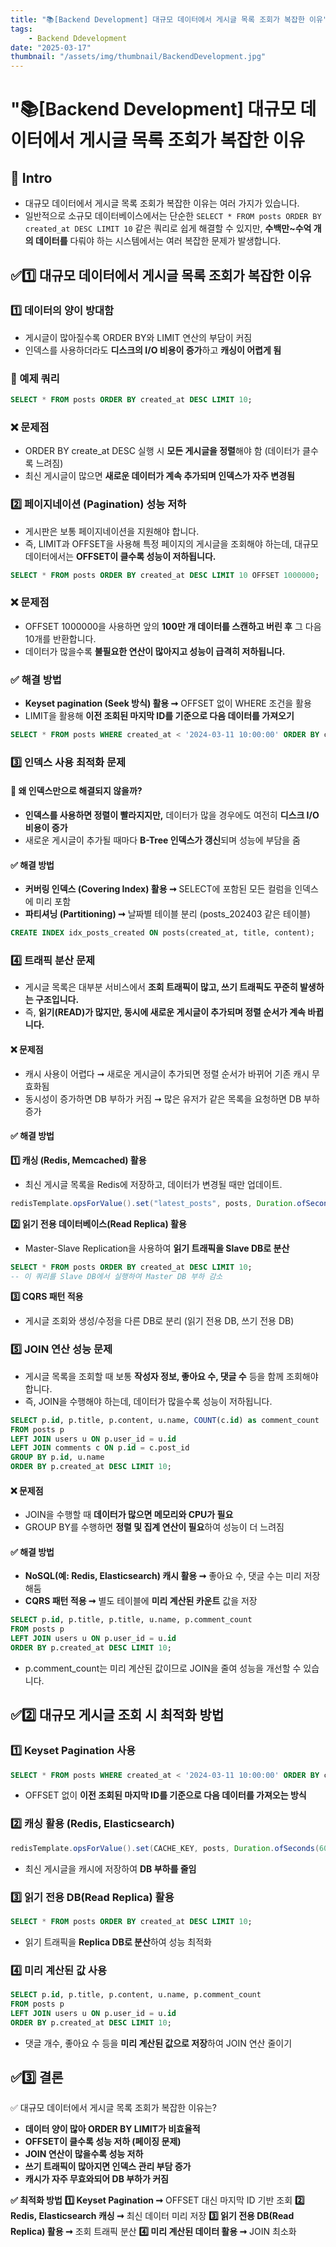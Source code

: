 ```yaml
---
title: "📚[Backend Development] 대규모 데이터에서 게시글 목록 조회가 복잡한 이유"
tags:
    - Backend Ddevelopment
date: "2025-03-17"
thumbnail: "/assets/img/thumbnail/BackendDevelopment.jpg"
---
```


# "📚[Backend Development] 대규모 데이터에서 게시글 목록 조회가 복잡한 이유
## 📝 Intro
- 대규모 데이터에서 게시글 목록 조회가 복잡한 이유는 여러 가지가 있습니다.
- 일반적으로 소규모 데이터베이스에서는 단순한 `SELECT * FROM posts ORDER BY created_at DESC LIMIT 10` 같은 쿼리로 쉽게 해결할 수 있지만, **수백만~수억 개의 데이터를** 다뤄야 하는 시스템에서는 여러 복잡한 문제가 발생합니다.

## ✅1️⃣ 대규모 데이터에서 게시글 목록 조회가 복잡한 이유
### 1️⃣ 데이터의 양이 방대함
- 게시글이 많아질수록 ORDER BY와 LIMIT 연산의 부담이 커짐
- 인덱스를 사용하더라도 **디스크의 I/O 비용이 증가**하고 **캐싱이 어렵게 됨**

### 📝 예제 쿼리
```sql
SELECT * FROM posts ORDER BY created_at DESC LIMIT 10;
```

### ❌ 문제점
- ORDER BY create_at DESC 실행 시 **모든 게시글을 정렬**해야 함 (데이터가 클수록 느려짐)
- 최신 게시글이 많으면 **새로운 데이터가 계속 추가되며 인덱스가 자주 변경됨**

### 2️⃣ 페이지네이션 (Pagination) 성능 저하
- 게시판은 보통 페이지네이션을 지원해야 합니다.
- 즉, LIMIT과 OFFSET을 사용해 특정 페이지의 게시글을 조회해야 하는데, 대규모 데이터에서는 **OFFSET이 클수록 성능이 저하됩니다.**
```sql
SELECT * FROM posts ORDER BY created_at DESC LIMIT 10 OFFSET 1000000;
```

### ❌ 문제점
- OFFSET 1000000을 사용하면 앞의 **100만 개 데이터를 스캔하고 버린 후** 그 다음 10개를 반환합니다.
- 데이터가 많을수록 **불필요한 연산이 많아지고 성능이 급격히 저하됩니다.**

### ✅ 해결 방법
- **Keyset pagination (Seek 방식) 활용 ➞** OFFSET 없이 WHERE 조건을 활용
- LIMIT을 활용해 **이전 조회된 마지막 ID를 기준으로 다음 데이터를 가져오기**
```sql
SELECT * FROM posts WHERE created_at < '2024-03-11 10:00:00' ORDER BY created_at DESC LIMIT 10;
```

### 3️⃣ 인덱스 사용 최적화 문제
#### 📌 왜 인덱스만으로 해결되지 않을까?
- **인덱스를 사용하면 정렬이 빨라지지만,** 데이터가 많을 경우에도 여전히 **디스크 I/O 비용이 증가**
- 새로운 게시글이 추가될 때마다 **B-Tree 인덱스가 갱신**되며 성능에 부담을 줌

#### ✅ 해결 방법
- **커버링 인덱스 (Covering Index) 활용 ➞** SELECT에 포함된 모든 컬럼을 인덱스에 미리 포함
- **파티셔닝 (Partitioning) ➞** 날짜별 테이블 분리 (posts_202403 같은 테이블)
```sql
CREATE INDEX idx_posts_created ON posts(created_at, title, content);
```

### 4️⃣ 트래픽 분산 문제
- 게시글 목록은 대부분 서비스에서 **조회 트래픽이 많고, 쓰기 트래픽도 꾸준히 발생하는 구조입니다.**
- 즉, **읽기(READ)가 많지만, 동시에 새로운 게시글이 추가되며 정렬 순서가 계속 바뀝니다.**

#### ❌ 문제점
- 캐시 사용이 어렵다 ➞ 새로운 게시글이 추가되면 정렬 순서가 바뀌어 기존 캐시 무효화됨
- 동시성이 증가하면 DB 부하가 커짐 ➞ 많은 유저가 같은 목록을 요청하면 DB 부하 증가

#### ✅ 해결 방법
**1️⃣ 캐싱 (Redis, Memcached) 활용**
- 최신 게시글 목록을 Redis에 저장하고, 데이터가 변경될 때만 업데이트.
```java
redisTemplate.opsForValue().set("latest_posts", posts, Duration.ofSeconds(60));
```

**2️⃣ 읽기 전용 데이터베이스(Read Replica) 활용**
- Master-Slave Replication을 사용하여 **읽기 트래픽을 Slave DB로 분산**
```sql
SELECT * FROM posts ORDER BY created_at DESC LIMIT 10;
-- 이 쿼리를 Slave DB에서 실행하여 Master DB 부하 감소
```

**3️⃣ CQRS 패턴 적용**
- 게시글 조회와 생성/수정을 다른 DB로 분리 (읽기 전용 DB, 쓰기 전용 DB)

### 5️⃣ JOIN 연산 성능 문제
- 게시글 목록을 조회할 때 보통 **작성자 정보, 좋아요 수, 댓글 수** 등을 함께 조회해야 합니다.
- 즉, JOIN을 수행해야 하는데, 데이터가 많을수록 성능이 저하됩니다.
```sql
SELECT p.id, p.title, p.content, u.name, COUNT(c.id) as comment_count
FROM posts p
LEFT JOIN users u ON p.user_id = u.id
LEFT JOIN comments c ON p.id = c.post_id
GROUP BY p.id, u.name
ORDER BY p.created_at DESC LIMIT 10;
```

#### ❌ 문제점
- JOIN을 수행할 때 **데이터가 많으면 메모리와 CPU가 필요**
- GROUP BY를 수행하면 **정렬 및 집계 연산이 필요**하여 성능이 더 느려짐

#### ✅ 해결 방법
- **NoSQL(예: Redis, Elasticsearch) 캐시 활용 ➞** 좋아요 수, 댓글 수는 미리 저장해둠
- **CQRS 패턴 적용 ➞** 별도 테이블에 **미리 계산된 카운트** 값을 저장
```sql
SELECT p.id, p.title, p.title, u.name, p.comment_count
FROM posts p
LEFT JOIN users u ON p.user_id = u.id
ORDER BY p.created_at DESC LIMIT 10;
```

- p.comment_count는 미리 계산된 값이므로 JOIN을 줄여 성능을 개선할 수 있습니다.

## ✅2️⃣ 대규모 게시글 조회 시 최적화 방법
### 1️⃣ Keyset Pagination 사용
```sql
SELECT * FROM posts WHERE created_at < '2024-03-11 10:00:00' ORDER BY created_at DESC LIMIT 10;
```

- OFFSET 없이 **이전 조회된 마지막 ID를 기준으로 다음 데이터를 가져오는 방식**

### 2️⃣ 캐싱 활용 (Redis, Elasticsearch)
```java
redisTemplate.opsForValue().set(CACHE_KEY, posts, Duration.ofSeconds(60))
```

- 최신 게시글을 캐시에 저장하여 **DB 부하를 줄임**

### 3️⃣ 읽기 전용 DB(Read Replica) 활용
```sql
SELECT * FROM posts ORDER BY created_at DESC LIMIT 10;
```

- 읽기 트래픽을 **Replica DB로 분산**하여 성능 최적화

### 4️⃣ 미리 계산된 값 사용
```sql
SELECT p.id, p.title, p.content, u.name, p.comment_count
FROM posts p
LEFT JOIN users u ON p.user_id = u.id
ORDER BY p.created_at DESC LIMIT 10;
```

- 댓글 개수, 좋아요 수 등을 **미리 계산된 값으로 저장**하여 JOIN 연산 줄이기

## ✅3️⃣ 결론
✅ 대규모 데이터에서 게시글 목록 조회가 복잡한 이유는?
- **데이터 양이 많아 ORDER BY LIMIT가 비효율적**
- **OFFSET이 클수록 성능 저하 (페이징 문제)**
- **JOIN 연산이 많을수록 성능 저하**
- **쓰기 트래픽이 많아지면 인덱스 관리 부담 증가**
- **캐시가 자주 무효와되어 DB 부하가 커짐**

**✅ 최적화 방법**
**1️⃣ Keyset Pagination ➞** OFFSET 대신 마지막 ID 기반 조회
**2️⃣ Redis, Elasticsearch 캐싱 ➞** 최신 데이터 미리 저장
**3️⃣ 읽기 전용 DB(Read Replica) 활용 ➞** 조회 트래픽 분산
**4️⃣ 미리 계산된 데이터 활용 ➞** JOIN 최소화

